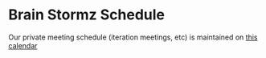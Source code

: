 # Brain Stormz Schedule

Our private meeting schedule (iteration meetings, etc) is maintained on [this calendar](https://calendar.google.com/calendar/embed?src=ftc10298%40gmail.com&ctz=America%2FLos_Angeles)

